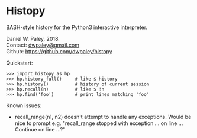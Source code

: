 # Histopy

BASH-style history for the Python3 interactive interpreter.

Daniel W. Paley, 2018.  
Contact: dwpaley@gmail.com  
Github: https://github.com/dwpaley/histopy  


Quickstart: 
```
>>> import histopy as hp
>>> hp.history_full()     # like $ history
>>> hp.history()          # history of current session
>>> hp.recall(n)          # like $ !n
>>> hp.find('foo')        # print lines matching 'foo'
```

Known issues:
* recall_range(n1, n2) doesn't attempt to handle any exceptions. Would be nice
to prompt e.g. "recall_range stopped with exception ... on line ... Continue 
on line ...?"

